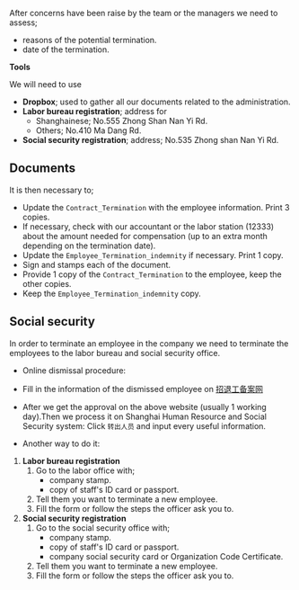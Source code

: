 After concerns have been raise by the team or the managers we need to assess;

* reasons of the potential termination.
* date of the termination.

**Tools**

We will need to use

* **Dropbox**; used to gather all our documents related to the administration.
* **Labor bureau registration**; address for
  * Shanghainese; No.555 Zhong Shan Nan Yi Rd.
  * Others; No.410 Ma Dang Rd.
* **Social security registration**; address; No.535 Zhong shan Nan Yi Rd.


## Documents

It is then necessary to;

* Update the `Contract_Termination` with the employee information. Print 3 copies.
* If necessary, check with our accountant or the labor station (12333) about the amount needed for compensation (up to an extra month depending on the termination date).
* Update the `Employee_Termination_indemnity` if necessary. Print 1 copy.
* Sign and stamps each of the document.
* Provide 1 copy of the `Contract_Termination` to the employee, keep the other copies.
* Keep the `Employee_Termination_indemnity` copy.

## Social security

In order to terminate an employee in the company we need to terminate the employees to the labor bureau and social security office.

- Online dismissal procedure:

 - Fill in the information of the dismissed employee on [招退工备案网](http://www.12333sh.gov.cn/ztg/index.jsp)
 - After we get the approval on the above website (usually 1 working day).Then we process it on Shanghai Human Resource and Social Security system:
  Click `转出人员` and input every useful information.

- Another way to do it:
1. **Labor bureau registration**  
    1. Go to the labor office with;  
       * company stamp.  
       * copy of staff's ID card or passport.  
    2. Tell them you want to terminate a new employee.
    3. Fill the form or follow the steps the officer ask you to.
2. **Social security registration**
    1. Go to the social security office with;
        * company stamp.
        * copy of staff's ID card or passport.
        * company social security card or Organization Code Certificate.
    2. Tell them you want to terminate a new employee.
    3. Fill the form or follow the steps the officer ask you to.